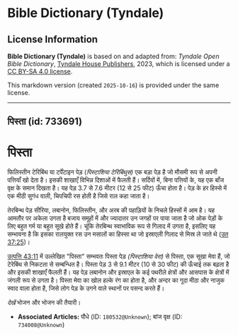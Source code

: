 # Bible Dictionary (Tyndale)

## License Information

**Bible Dictionary (Tyndale)** is based on and adapted from: _Tyndale Open Bible Dictionary_, [Tyndale House Publishers](https://tyndaleopenresources.com/), 2023, which is licensed under a [CC BY-SA 4.0 license](https://creativecommons.org/licenses/by-sa/4.0/legalcode.en).

This markdown version (created `2025-10-16`) is provided under the same license.



--------------------------------

## पिस्ता (id: 733691)

पिस्ता
======

फिलिस्तीन टेरिबिंथ या टर्पेंटाइन पेड़ (*पिस्टाशिया टेरिबिंथुस)* एक बड़ा पेड़ है जो मौसमी रूप से अपनी पत्तियाँ खो देता है। इसकी शाखाएँ विभिन्न दिशाओं में फैलती हैं। सर्दियों में, बिना पत्तियों के, यह एक बाँज वृक्ष के समान दिखता है। यह पेड़ 3\.7 से 7\.6 मीटर (12 से 25 फीट) ऊँचा होता है। पेड़ के हर हिस्से में एक मीठी सुगंध वाली, चिपचिपी रस होती है जिसे राल कहा जाता है।

तेरबिन्थ पेड़ सीरिया, लबानोन, फिलिस्तीन, और अरब की पहाड़ियों के निचले हिस्सों में आम है। यह आमतौर पर अकेला उगता है बजाय समूहों में और ज्यादातर उन जगहों पर पाया जाता है जो ओक पेड़ों के लिए बहुत गर्म या बहुत सूखे होते हैं। चूंकि तेरबिन्थ स्वाभाविक रूप से गिलाद में उगता है, इसलिए यह सम्भावना है कि इसका रालयुक्त रस उन मसालों का हिस्सा था जो इस्राएली गिलाद से मिस्र ले जाते थे ([उत 37:25](https://ref.ly/Gen37:25))।

[उत्पत्ति 43:11](https://ref.ly/Gen43:11) में उल्लेखित "पिस्ता" सम्भवतः पिस्ता पेड़ *(पिस्टाशिया वेरा)* से पिस्ता, एक सूखा मेवा हैं, जो टेरेबिंथ से निकटता से सम्बन्धित है। पिस्ता पेड़ 3 से 9\.1 मीटर (10 से 30 फीट) की ऊँचाई तक बढ़ता है और इसकी शाखाएँ फैलती हैं। यह पेड़ लबानोन और इस्राएल के कई पथरीले क्षेत्रों और आसपास के क्षेत्रों में जंगली रूप से उगता है। पिस्ता मेवा का खोल हल्के रंग का होता है, और अन्दर का गूदा मीठा और नाजुक स्वाद वाला होता है, जिसे लोग पेड़ के उगने वाले स्थानों पर पसन्द करते हैं।

*देखें* भोजन और भोजन की तैयारी।

* **Associated Articles:** पौधे (ID: `180532@Unknown`); बांज वृक्ष  (ID: `734008@Unknown`)


